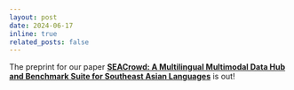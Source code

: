 ```yaml
---
layout: post
date: 2024-06-17
inline: true
related_posts: false
---
```


The preprint for our paper [**SEACrowd: A Multilingual Multimodal Data Hub and Benchmark Suite for Southeast Asian Languages**](https://arxiv.org/abs/2406.10118) is out!

